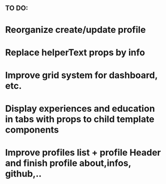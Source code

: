 ## TO DO:

# Reorganize create/update profile
# Replace helperText props by info
# Improve grid system for dashboard, etc.

# Display experiences and education in tabs with props to child template components

# Improve profiles list + profile Header and finish profile about,infos, github,..
